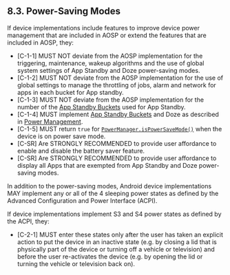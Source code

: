 ## 8.3\. Power-Saving Modes

If device implementations include features to improve device power management
that are included in AOSP or extend the features that are included in AOSP,
they:

*   [C-1-1] MUST NOT deviate from the AOSP implementation for the triggering,
    maintenance, wakeup algorithms and the use of global system settings of App
    Standby and Doze power-saving modes.
*   [C-1-2] MUST NOT deviate from the AOSP implementation for the use of global
    settings to manage the throttling of jobs, alarm and network for apps in
    each bucket for App standby.
*   [C-1-3] MUST NOT deviate from the AOSP implementation for the number of the
    [App Standby Buckets](
    https://developer.android.com/topic/performance/appstandby) used for App
    Standby.
*   [C-1-4] MUST implement [App Standby Buckets](
    https://developer.android.com/topic/performance/appstandby) and Doze as
    described in [Power Management](
    https://source.android.com/devices/tech/power/mgmt).
*   [C-1-5] MUST return `true` for [`PowerManager.isPowerSaveMode()`](
    https://developer.android.com/reference/android/os/PowerManager#isPowerSaveMode%28%29)
    when the device is on power save mode.
*   [C-SR] Are STRONGLY RECOMMENDED to provide user affordance to enable and
    disable the battery saver feature.
*   [C-SR] Are STRONGLY RECOMMENDED to provide user affordance to display all
    Apps that are exempted from App Standby and Doze power-saving modes.

In addition to the power-saving modes, Android device implementations MAY
implement any or all of the 4 sleeping power states as defined by the Advanced
Configuration and Power Interface (ACPI).

If device implementations implement S3 and S4 power states as defined by the
ACPI, they:

*   [C-2-1] MUST enter these states only after the user has taken an explicit action
    to put the device in an inactive state (e.g. by closing a lid that is physically
    part of the device or turning off a vehicle or television) and before the user re-activates the
    device (e.g. by opening the lid or turning the vehicle or television back on).
